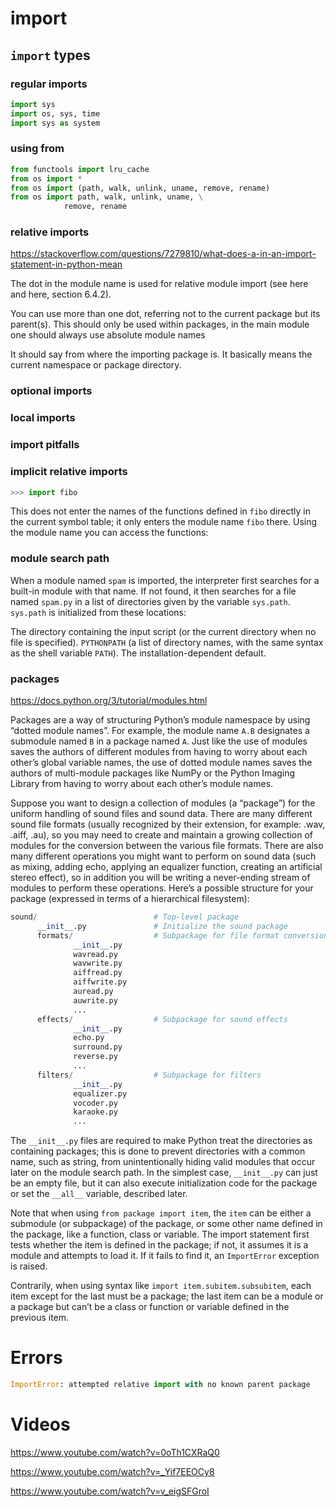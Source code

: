 # import

## `import` types

### regular imports
```python
import sys
import os, sys, time
import sys as system
```

### using from

```python
from functools import lru_cache
from os import *
from os import (path, walk, unlink, uname, remove, rename)
from os import path, walk, unlink, uname, \
            remove, rename
```

### relative imports
https://stackoverflow.com/questions/7279810/what-does-a-in-an-import-statement-in-python-mean

The dot in the module name is used for relative module import (see here and
here, section 6.4.2).

You can use more than one dot, referring not to the current package but its
parent(s). This should only be used within packages, in the main module one
should always use absolute module names

It should say from where the importing package is. It basically means the
current namespace or package directory.

### optional imports

### local imports

### import pitfalls

### implicit relative imports

```python
>>> import fibo
```
This does not enter the names of the functions defined in `fibo` directly in the
current symbol table; it only enters the module name `fibo` there. Using the
module name you can access the functions:


### module search path

When a module named `spam` is imported, the interpreter first searches for a
built-in module with that name. If not found, it then searches for a file named
`spam.py` in a list of directories given by the variable `sys.path`. `sys.path` is
initialized from these locations:

The directory containing the input script (or the current directory when no file
is specified). `PYTHONPATH` (a list of directory names, with the same syntax as
the shell variable `PATH`). The installation-dependent default.


### packages
https://docs.python.org/3/tutorial/modules.html

Packages are a way of structuring Python’s module namespace by using “dotted
module names”. For example, the module name `A.B` designates a submodule named `B`
in a package named `A`. Just like the use of modules saves the authors of
different modules from having to worry about each other’s global variable names,
the use of dotted module names saves the authors of multi-module packages like
NumPy or the Python Imaging Library from having to worry about each other’s
module names.

Suppose you want to design a collection of modules (a “package”) for the uniform
handling of sound files and sound data. There are many different sound file
formats (usually recognized by their extension, for example: .wav, .aiff, .au),
so you may need to create and maintain a growing collection of modules for the
conversion between the various file formats. There are also many different
operations you might want to perform on sound data (such as mixing, adding echo,
applying an equalizer function, creating an artificial stereo effect), so in
addition you will be writing a never-ending stream of modules to perform these
operations. Here’s a possible structure for your package (expressed in terms of
a hierarchical filesystem):

```python
sound/                          # Top-level package
      __init__.py               # Initialize the sound package
      formats/                  # Subpackage for file format conversions
              __init__.py
              wavread.py
              wavwrite.py
              aiffread.py
              aiffwrite.py
              auread.py
              auwrite.py
              ...
      effects/                  # Subpackage for sound effects
              __init__.py
              echo.py
              surround.py
              reverse.py
              ...
      filters/                  # Subpackage for filters
              __init__.py
              equalizer.py
              vocoder.py
              karaoke.py
              ...
```

The `__init__.py` files are required to make Python treat the directories as
containing packages; this is done to prevent directories with a common name,
such as string, from unintentionally hiding valid modules that occur later on
the module search path. In the simplest case, `__init__.py` can just be an empty
file, but it can also execute initialization code for the package or set the
`__all__` variable, described later.

Note that when using `from package import item`, the `item` can be either a
submodule (or subpackage) of the package, or some other name defined in the
package, like a function, class or variable. The import statement first tests
whether the item is defined in the package; if not, it assumes it is a module
and attempts to load it. If it fails to find it, an `ImportError` exception is
raised.

Contrarily, when using syntax like `import item.subitem.subsubitem`, each item
except for the last must be a package; the last item can be a module or a
package but can’t be a class or function or variable defined in the previous
item.

# Errors

```python
ImportError: attempted relative import with no known parent package
```

# Videos

https://www.youtube.com/watch?v=0oTh1CXRaQ0

https://www.youtube.com/watch?v=_Yif7EEOCy8

https://www.youtube.com/watch?v=v_eigSFGroI
